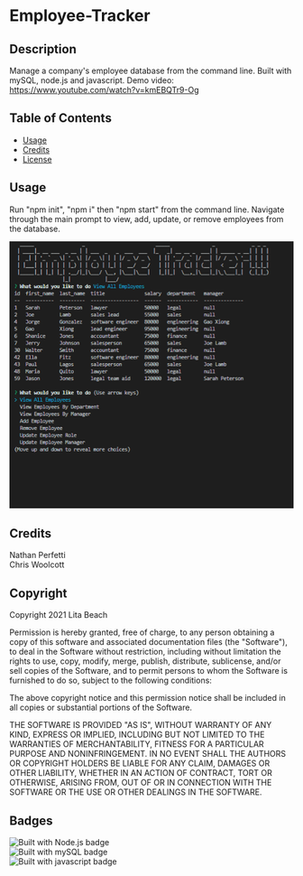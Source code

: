 # Employee-Tracker

## Description 
Manage a company's employee database from the command line. Built with mySQL, node.js and javascript.
Demo video: https://www.youtube.com/watch?v=kmEBQTr9-Og

## Table of Contents

* [Usage](#usage)
* [Credits](#credits)
* [License](#license)

## Usage 

Run "npm init", "npm i" then "npm start" from the command line. Navigate through the main prompt to view, add, update, or remove employees from the database.

![Screenshot of app view table of employees](Assets/view-all.png)

## Credits

Nathan Perfetti <br>
Chris Woolcott

## Copyright

Copyright 2021 Lita Beach

Permission is hereby granted, free of charge, to any person obtaining a copy of this software and associated documentation files (the "Software"), to deal in the Software without restriction, including without limitation the rights to use, copy, modify, merge, publish, distribute, sublicense, and/or sell copies of the Software, and to permit persons to whom the Software is furnished to do so, subject to the following conditions:

The above copyright notice and this permission notice shall be included in all copies or substantial portions of the Software.

THE SOFTWARE IS PROVIDED "AS IS", WITHOUT WARRANTY OF ANY KIND, EXPRESS OR IMPLIED, INCLUDING BUT NOT LIMITED TO THE WARRANTIES OF MERCHANTABILITY, FITNESS FOR A PARTICULAR PURPOSE AND NONINFRINGEMENT. IN NO EVENT SHALL THE AUTHORS OR COPYRIGHT HOLDERS BE LIABLE FOR ANY CLAIM, DAMAGES OR OTHER LIABILITY, WHETHER IN AN ACTION OF CONTRACT, TORT OR OTHERWISE, ARISING FROM, OUT OF OR IN CONNECTION WITH THE SOFTWARE OR THE USE OR OTHER DEALINGS IN THE SOFTWARE.

## Badges

![Built with Node.js badge](https://img.shields.io/badge/Built_with-Node.js-green) <br>
![Built with mySQL badge](https://img.shields.io/badge/Built_with-mySQL-blue) <br>
![Built with javascript badge](https://img.shields.io/badge/Built_with-Javascript-purple)